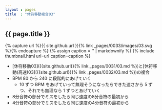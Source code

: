 ```yaml
---
layout : pages
title  : "休符移動複合03"
---
```


## {{ page.title }}

{% capture url %}{{ site.github.url }}{% link _pages/0033/images/03.svg %}{% endcapture %}
{% assign caption = '' | markdownify %}
{% include thumbnail.html url=url caption=caption %}

*  [休符移動03]({{site.github.url}}{% link _pages/0031/03.md %})と[休符移動(高速)03]({{site.github.url}}{% link _pages/0032/03.md %})の複合
* BPM 80 から 240 に段階的にあげていく
  * 10 ずつ BPM をあげていって無理そうになったらできた速さから 5 ずつ、それでも無理なら 1 ずつとあげていく
* 8分音符の部分でミスをしたら同じ速度の8分音符の最初から
* 4分音符の部分でミスをしたら同じ速度の4分音符の最初から